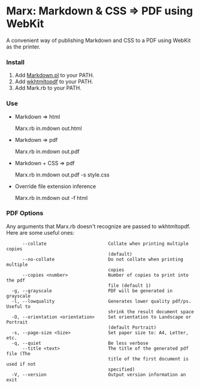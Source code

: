 # Marx: Markdown & CSS => PDF using WebKit

A convenient way of publishing Markdown and CSS to a PDF using WebKit as the printer.

### Install

1. Add [Markdown.pl](http://daringfireball.net/projects/markdown/) to your PATH.
2. Add [wkhtmltopdf](http://code.google.com/p/wkhtmltopdf/) to your PATH.
3. Add Mark.rb to your PATH.

### Use

* Markdown => html  

	Marx.rb in.mdown out.html

* Markdown => pdf  
    
	Marx.rb in.mdown out.pdf

* Markdown + CSS => pdf  

    Marx.rb in.mdown out.pdf -s style.css

* Override file extension inference  

    Marx.rb in.mdown out -f html

### PDF Options

Any arguments that Marx.rb doesn't recognize are passed to wkhtmltopdf. Here are some useful ones:

	      --collate                       Collate when printing multiple copies
	                                      (default)
	      --no-collate                    Do not collate when printing multiple
	                                      copies
	      --copies <number>               Number of copies to print into the pdf
	                                      file (default 1)
	  -g, --grayscale                     PDF will be generated in grayscale
	  -l, --lowquality                    Generates lower quality pdf/ps. Useful to
	                                      shrink the result document space
	  -O, --orientation <orientation>     Set orientation to Landscape or Portrait
	                                      (default Portrait)
	  -s, --page-size <Size>              Set paper size to: A4, Letter, etc.
	  -q, --quiet                         Be less verbose
	      --title <text>                  The title of the generated pdf file (The
	                                      title of the first document is used if not
	                                      specified)
	  -V, --version                       Output version information an exit
